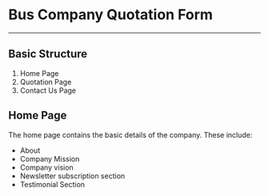 # Bus Company Quotation Form
---
## Basic Structure
1. Home Page
2. Quotation Page
3. Contact Us Page

## Home Page

The home page contains the basic details of the company. These include:
 * About
 * Company Mission
 * Company vision
 * Newsletter subscription section
 * Testimonial Section
